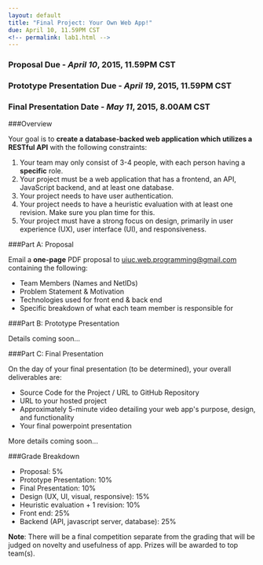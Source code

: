 ```yaml
---
layout: default
title: "Final Project: Your Own Web App!"
due: April 10, 11.59PM CST
<!-- permalink: lab1.html -->
---
```

### Proposal Due - *April 10*, 2015, 11.59PM CST
### Prototype Presentation Due - *April 19*, 2015, 11.59PM CST
### Final Presentation Date - *May 11*, 2015, 8.00AM CST

###Overview

Your goal is to **create a database-backed web application which utilizes a RESTful API** with the following constraints:

1. Your team may only consist of 3-4 people, with each person having a **specific** role.
2. Your project must be a web application that has a frontend, an API, JavaScript backend, and at least one database.
3. Your project needs to have user authentication.
4. Your project needs to have a heuristic evaluation with at least one revision. Make sure you plan time for this.
5. Your project must have a strong focus on design, primarily in user experience (UX), user interface (UI), and responsiveness.

###Part A: Proposal

Email a **one-page** PDF proposal to [uiuc.web.programming@gmail.com](mailto:uiuc.web.programming@gmail.com) containing the following:

+ Team Members (Names and NetIDs)
+ Problem Statement & Motivation
+ Technologies used for front end & back end
+ Specific breakdown of what each team member is responsible for

###Part B: Prototype Presentation

Details coming soon...

###Part C: Final Presentation

On the day of your final presentation (to be determined), your overall deliverables are:

+ Source Code for the Project / URL to GitHub Repository
+ URL to your hosted project
+ Approximately 5-minute video detailing your web app's purpose, design, and functionality
+ Your final powerpoint presentation

More details coming soon...

###Grade Breakdown

+ Proposal: 5%
+ Prototype Presentation: 10%
+ Final Presentation: 10%
+ Design (UX, UI, visual, responsive): 15%
+ Heuristic evaluation + 1 revision: 10%
+ Front end: 25%
+ Backend (API, javascript server, database): 25%

**Note**: There will be a final competition separate from the grading that will be judged on novelty and usefulness of app. Prizes will be awarded to top team(s).